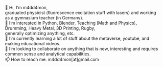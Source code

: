 👋 Hi, I’m m4dd4mon, <br>graduated physicist (fluorescence excitation stuff with lasers) and working as a gymnasium teacher (in Germany).<br>
👀 I’m interested in Python, Blender, Teaching (Math and Physics), Drumming, Heavy Metal, 3D Printing, Rugby,<br> generally optimizing anything, etc.<br>
🌱 I’m currently learning a lot of stuff about the metaverse, youtube, and making educational videos.<br>
💞️ I’m looking to collaborate on anything that is new, interesting and requires common sense and analytical capabilities.<br>
📫 How to reach me: m4dd4mon[at]gmail.com<br>

<!---
m4dd4mon/m4dd4mon is a ✨ special ✨ repository because its `README.md` (this file) appears on your GitHub profile.
You can click the Preview link to take a look at your changes.
--->
